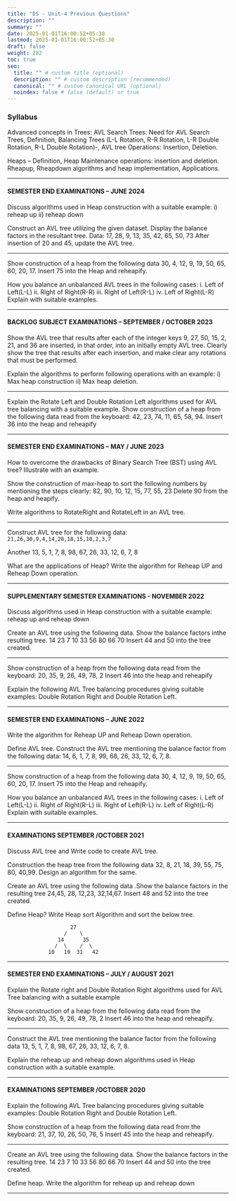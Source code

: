 ```yaml
---
title: "DS - Unit-4 Previous Questions"
description: ""
summary: ""
date: 2025-01-01T16:00:52+05:30
lastmod: 2025-01-01T16:00:52+05:30
draft: false
weight: 282
toc: true
seo:
  title: "" # custom title (optional)
  description: "" # custom description (recommended)
  canonical: "" # custom canonical URL (optional)
  noindex: false # false (default) or true
---
```



### Syllabus

Advanced concepts in Trees: AVL Search Trees: Need for AVL Search Trees, Definition, Balancing Trees (L-L Rotation, R-R Rotation, L-R Double Rotation, R-L Double Rotation)-, AVL tree Operations: Insertion, Deletion. 

Heaps – Definition, Heap Maintenance operations: insertion and
deletion. Rheapup, Rheapdown algorithms and heap implementation, Applications.

___

#### SEMESTER END EXAMINATIONS – JUNE 2024

Discuss algorithms used in Heap construction with a suitable example:
i) reheap up
ii) reheap down

Construct an AVL tree utilizing the given dataset. Display the balance factors in the resultant tree.
Data: 17, 28, 9, 13, 35, 42, 65, 50, 73
After insertion of 20 and 45, update the AVL tree.

___

Show construction of a heap from the following data
30, 4, 12, 9, 19, 50, 65, 60, 20, 17.
Insert 75 into the Heap and reheapify.

How you balance an unbalanced AVL trees in the following cases:
i. Left of Left(L-L)
ii. Right of Right(R-R)
iii. Right of Left(R-L)
iv. Left of Right(L-R)
Explain with suitable examples.

____
#### BACKLOG SUBJECT EXAMINATIONS – SEPTEMBER / OCTOBER 2023

Show the AVL tree that results after each of the integer keys 9, 27, 50, 15, 2, 21, and 36 are inserted, in that order, into an initially empty AVL tree. Clearly show the tree that results after each insertion, and make clear any rotations that must be performed.

Explain the algorithms to perform following operations with an example:
i) Max heap construction
ii) Max heap deletion.

___

Explain the Rotate Left and Double Rotation Left algorithms used for AVL tree balancing with a suitable example.
Show construction of a heap from the following data read from the keyboard:
42, 23, 74, 11, 65, 58, 94. Insert 36 into the heap and reheapify

____

#### SEMESTER END EXAMINATIONS – MAY / JUNE 2023

How to overcome the drawbacks of Binary Search Tree (BST) using AVL tree? Illustrate with an example.

Show the construction of max-heap to sort the following numbers by mentioning the steps clearly: 82, 90, 10, 12, 15, 77, 55, 23 
Delete 90 from the heap and heapify.

Write algorithms to RotateRight and RotateLeft in an AVL tree.

___

Construct AVL tree for the following data: `21,26,30,9,4,14,28,18,15,10,2,3,7`

Another 13, 5, 1, 7, 8, 98, 67, 26, 33, 12, 6, 7, 8

What are the applications of Heap? Write the algorithm for Reheap UP and Reheap Down operation.

_____

#### SUPPLEMENTARY SEMESTER EXAMINATIONS - NOVEMBER 2022

Discuss algorithms used in Heap construction with a suitable example: reheap up and reheap down

Create an AVL tree using the following data. Show the balance factors inthe resulting tree.
14 23 7 10 33 56 80 66 70
Insert 44 and 50 into the tree created.

___

Show construction of a heap from the following data read from the keyboard: 20, 35, 9, 26, 49, 78, 2
Insert 46 into the heap and reheapify

Explain the following AVL Tree balancing procedures giving suitable examples: Double Rotation Right and Double Rotation Left.

____

#### SEMESTER END EXAMINATIONS – JUNE 2022

Write the algorithm for Reheap UP and Reheap Down operation.

Define AVL tree. Construct the AVL tree mentioning the balance factor from the following data:
14, 6, 1, 7, 8, 99, 68, 26, 33, 12, 6, 7, 8.

___

Show construction of a heap from the following data 30, 4, 12, 9, 19, 50, 65, 60, 20, 17.
Insert 75 into the Heap and reheapify.

How you balance an unbalanced AVL trees in the following cases:
i. Left of Left(L-L)
ii. Right of Right(R-L)
iii. Right of Left(R-L)
iv. Left of Right(L-R)
Explain with suitable examples.

____

#### EXAMINATIONS SEPTEMBER /OCTOBER 2021

Discuss AVL tree and Write code to create AVL tree.

Construction the heap tree from the following data 32, 8, 21, 18, 39, 55, 75, 80, 40,99. Design an algorithm for the same.

Create an AVL tree using the following data .Show the balance factors in the resulting tree
24,45, 28, 12,23, 32,14,67. Insert 48 and 52 into the tree created.

Define Heap? Write Heap sort Algorithm and sort the below tree.

```
                    27
                  /    \
                14      35
               /  \    /  \
             10   19  31   42
```

_____

#### SEMESTER END EXAMINATIONS – JULY / AUGUST 2021

Explain the Rotate right and Double Rotation Right algorithms used for AVL Tree balancing with a suitable example

Show construction of a heap from the following data read from the keyboard: 
20, 35, 9, 26, 49, 78, 2
Insert 46 into the heap and reheapify.

___

Construct the AVL tree mentioning the balance factor from the following data 
13, 5, 1, 7, 8, 98, 67, 26, 33, 12, 6, 7, 8.

Explain the reheap up and reheap down algorithms used in Heap construction with a suitable example.

____

#### EXAMINATIONS SEPTEMBER /OCTOBER 2020

Explain the following AVL Tree balancing procedures giving suitable examples: Double Rotation Right and Double Rotation Left.

Show construction of a heap from the following data read from the keyboard: 
21, 37, 10, 26, 50, 76, 5
Insert 45 into the heap and reheapify.

___

Create an AVL tree using the following data. Show the balance factors in the resulting tree.
14 23 7 10 33 56 80 66 70
Insert 44 and 50 into the tree created.

Define heap. Write the algorithm for reheap up and reheap down

____

